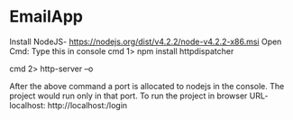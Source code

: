 # EmailApp
Install NodeJS- https://nodejs.org/dist/v4.2.2/node-v4.2.2-x86.msi
Open Cmd:
Type this in console
cmd 1> npm install httpdispatcher


cmd 2> http-server –o

 After the above command a port is allocated to nodejs in the console. The project would run only in that port.
To run the project in browser URL- localhost: http://localhost:<portnumber>/login
